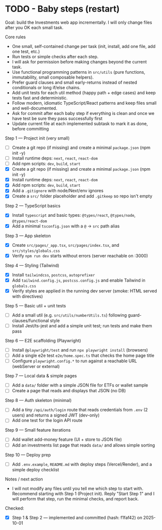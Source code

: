 # TODO - Baby steps (restart)

Goal: build the Investments web app incrementally. I will only change files after you OK each small task.

Core rules
- One small, self-contained change per task (init, install, add one file, add one test, etc.)
- Run tests or simple checks after each step.
- I will ask for permission before making changes beyond the current task.
- Use functional programming patterns in `src/utils` (pure functions, immutability, small composable helpers).
- Prefer guard clauses and small early-returns instead of nested conditionals or long if/else chains.
- Add unit tests for each util method (happy path + edge cases) and keep tests fast and deterministic.
- Follow modern, idiomatic TypeScript/React patterns and keep files small and well-documented.
- Ask for commit after each baby step if everything is clean and once we have test be sure they pass successfully first
- Update current file at each implemented subtask to mark it as done, before committing

Step 1 — Project init (very small)
- [ ] Create a git repo (if missing) and create a minimal `package.json` (npm init -y)
- [ ] Install runtime deps: `next`, `react`, `react-dom`
- [ ] Add npm scripts: `dev`, `build`, `start`
 - [x] Create a git repo (if missing) and create a minimal `package.json` (npm init -y)
 - [x] Install runtime deps: `next`, `react`, `react-dom`
 - [x] Add npm scripts: `dev`, `build`, `start`
 - [x] Add a `.gitignore` with node/Next/env ignores
 - [x] Create a `src/` folder placeholder and add `.gitkeep` so repo isn't empty

Step 2 — TypeScript basics
 - [x] Install `typescript` and basic types: `@types/react`, `@types/node`, `@types/react-dom`
 - [x] Add a minimal `tsconfig.json` with a `@` -> `src` path alias

Step 3 — App skeleton
- [x] Create `src/pages/_app.tsx`, `src/pages/index.tsx`, and `src/styles/globals.css`
- [x] Verify `npm run dev` starts without errors (server reachable on :3000)

Step 4 — Styling (Tailwind)
- [x] Install `tailwindcss`, `postcss`, `autoprefixer`
- [x] Add `tailwind.config.js`, `postcss.config.js` and enable Tailwind in `globals.css`
- [x] Verify styles are applied in the running dev server (smoke: HTML served with directives)

Step 5 — Basic util + unit tests
- [ ] Add a small util (e.g. `src/utils/numberUtils.ts`) following guard-clauses/functional style
- [ ] Install Jest/ts-jest and add a simple unit test; run tests and make them pass

Step 6 — E2E scaffolding (Playwright)
- [ ] Install `@playwright/test` and run `npx playwright install` (browsers)
- [ ] Add a single e2e test `e2e/home.spec.ts` that checks the home page title
- [ ] Configure `playwright.config.*` to run against a reachable URL (webServer or external)

Step 7 — Local data & simple pages
- [ ] Add a `data/` folder with a simple JSON file for ETFs or wallet sample
- [ ] Create a page that reads and displays that JSON (no DB)

Step 8 — Auth skeleton (minimal)
- [ ] Add a tiny `/api/auth/login` route that reads credentials from `.env` (2 users) and returns a signed JWT (dev-only)
- [ ] Add one test for the login API route

Step 9 — Small feature iterations
- [ ] Add wallet add-money feature (UI + store to JSON file)
- [ ] Add an investments list page that reads `data/` and allows simple sorting

Step 10 — Deploy prep
- [ ] Add `.env.example`, `README.md` with deploy steps (Vercel/Render), and a simple deploy checklist

Notes / next action
- I will not modify any files until you tell me which step to start with. Recommend starting with Step 1 (Project init). Reply "Start Step 1" and I will perform that step, run the minimal checks, and report back.

Checked:
- [x] Step 1 & Step 2 — implemented and committed (hash: f1faf42) on 2025-10-01
